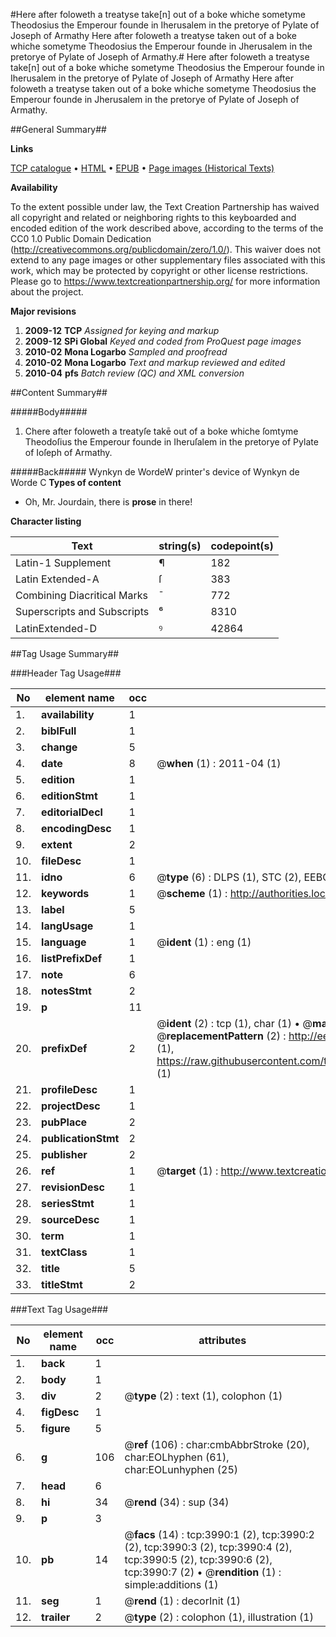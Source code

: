 #Here after foloweth a treatyse take[n] out of a boke whiche sometyme Theodosius the Emperour founde in Iherusalem in the pretorye of Pylate of Joseph of Armathy Here after foloweth a treatyse taken out of a boke whiche sometyme Theodosius the Emperour founde in Jherusalem in the pretorye of Pylate of Joseph of Armathy.#
Here after foloweth a treatyse take[n] out of a boke whiche sometyme Theodosius the Emperour founde in Iherusalem in the pretorye of Pylate of Joseph of Armathy
Here after foloweth a treatyse taken out of a boke whiche sometyme Theodosius the Emperour founde in Jherusalem in the pretorye of Pylate of Joseph of Armathy.

##General Summary##

**Links**

[TCP catalogue](http://www.ota.ox.ac.uk/tcp/)  • 
[HTML](http://tei.it.ox.ac.uk/tcp/Texts-HTML/free/A04/A04678.html)  • 
[EPUB](http://tei.it.ox.ac.uk/tcp/Texts-EPUB/free/A04/A04678.epub) • 
[Page images (Historical Texts)](https://historicaltexts.jisc.ac.uk/eebo-99839559e)

**Availability**

To the extent possible under law, the Text Creation Partnership has waived all copyright and related or neighboring rights to this keyboarded and encoded edition of the work described above, according to the terms of the CC0 1.0 Public Domain Dedication (http://creativecommons.org/publicdomain/zero/1.0/). This waiver does not extend to any page images or other supplementary files associated with this work, which may be protected by copyright or other license restrictions. Please go to https://www.textcreationpartnership.org/ for more information about the project.

**Major revisions**

1. __2009-12__ __TCP__ *Assigned for keying and markup*
1. __2009-12__ __SPi Global__ *Keyed and coded from ProQuest page images*
1. __2010-02__ __Mona Logarbo__ *Sampled and proofread*
1. __2010-02__ __Mona Logarbo__ *Text and markup reviewed and edited*
1. __2010-04__ __pfs__ *Batch review (QC) and XML conversion*

##Content Summary##

#####Body#####

1. Chere after foloweth a treatyſe takē out of a boke whiche ſomtyme Theodoſius the Emperour founde in Iheruſalem in the pretorye of Pylate of Ioſeph of Armathy.

#####Back#####
Wynkyn de WordeW printer's device of Wynkyn de Worde C
**Types of content**

  * Oh, Mr. Jourdain, there is **prose** in there!

**Character listing**


|Text|string(s)|codepoint(s)|
|---|---|---|
|Latin-1 Supplement|¶|182|
|Latin Extended-A|ſ|383|
|Combining             Diacritical Marks|̄|772|
|Superscripts             and Subscripts|⁶|8310|
|LatinExtended-D|ꝰ|42864|

##Tag Usage Summary##

###Header Tag Usage###

|No|element name|occ|attributes|
|---|---|---|---|
|1.|__availability__|1||
|2.|__biblFull__|1||
|3.|__change__|5||
|4.|__date__|8| @__when__ (1) : 2011-04 (1)|
|5.|__edition__|1||
|6.|__editionStmt__|1||
|7.|__editorialDecl__|1||
|8.|__encodingDesc__|1||
|9.|__extent__|2||
|10.|__fileDesc__|1||
|11.|__idno__|6| @__type__ (6) : DLPS (1), STC (2), EEBO-CITATION (1), PROQUEST (1), VID (1)|
|12.|__keywords__|1| @__scheme__ (1) : http://authorities.loc.gov/ (1)|
|13.|__label__|5||
|14.|__langUsage__|1||
|15.|__language__|1| @__ident__ (1) : eng (1)|
|16.|__listPrefixDef__|1||
|17.|__note__|6||
|18.|__notesStmt__|2||
|19.|__p__|11||
|20.|__prefixDef__|2| @__ident__ (2) : tcp (1), char (1)  •  @__matchPattern__ (2) : ([0-9\-]+):([0-9IVX]+) (1), (.+) (1)  •  @__replacementPattern__ (2) : http://eebo.chadwyck.com/downloadtiff?vid=$1&page=$2 (1), https://raw.githubusercontent.com/textcreationpartnership/Texts/master/tcpchars.xml#$1 (1)|
|21.|__profileDesc__|1||
|22.|__projectDesc__|1||
|23.|__pubPlace__|2||
|24.|__publicationStmt__|2||
|25.|__publisher__|2||
|26.|__ref__|1| @__target__ (1) : http://www.textcreationpartnership.org/docs/. (1)|
|27.|__revisionDesc__|1||
|28.|__seriesStmt__|1||
|29.|__sourceDesc__|1||
|30.|__term__|1||
|31.|__textClass__|1||
|32.|__title__|5||
|33.|__titleStmt__|2||


###Text Tag Usage###

|No|element name|occ|attributes|
|---|---|---|---|
|1.|__back__|1||
|2.|__body__|1||
|3.|__div__|2| @__type__ (2) : text (1), colophon (1)|
|4.|__figDesc__|1||
|5.|__figure__|5||
|6.|__g__|106| @__ref__ (106) : char:cmbAbbrStroke (20), char:EOLhyphen (61), char:EOLunhyphen (25)|
|7.|__head__|6||
|8.|__hi__|34| @__rend__ (34) : sup (34)|
|9.|__p__|3||
|10.|__pb__|14| @__facs__ (14) : tcp:3990:1 (2), tcp:3990:2 (2), tcp:3990:3 (2), tcp:3990:4 (2), tcp:3990:5 (2), tcp:3990:6 (2), tcp:3990:7 (2)  •  @__rendition__ (1) : simple:additions (1)|
|11.|__seg__|1| @__rend__ (1) : decorInit (1)|
|12.|__trailer__|2| @__type__ (2) : colophon (1), illustration (1)|
